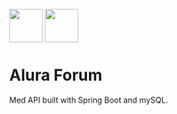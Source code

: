 <img src="https://cdn.jsdelivr.net/gh/devicons/devicon/icons/spring/spring-original-wordmark.svg" width="60" height="60" />   <img src="https://cdn.jsdelivr.net/gh/devicons/devicon/icons/mysql/mysql-original.svg" width="60" height="60" />
          

# Alura Forum

Med API built with Spring Boot and mySQL.
